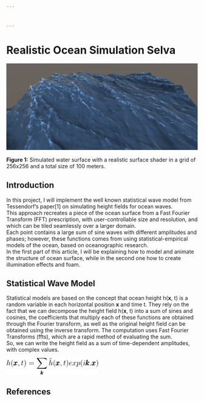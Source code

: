 ```yaml
---


---
```


<h1 id="realistic-ocean-simulation-selva">Realistic Ocean Simulation Selva</h1>
<p><img src="img/overview.png" alt="overview"></p>
<p><strong>Figure 1:</strong> Simulated water surface with a realistic surface shader in a grid of 256x256 and a total size of 100 meters.</p>
<h2 id="introduction">Introduction</h2>
<p>In this project, I will implement the well known statistical wave model from Tessendorf’s paper[1] on simulating height fields for ocean waves.<br>
This approach recreates a piece of the ocean surface from a Fast Fourier Transform (FFT) prescription, with user-controllable size and resolution, and which can be tiled seamlessly over a larger domain.<br>
Each point contains a large sum of sine waves with different amplitudes and phases; however, these functions comes from using statistical-empirical models of the ocean, based on oceanographic research.<br>
In the first part of this article, I will be explaining how to model and animate the structure of ocean surface, while in the second one how to create illumination effects and foam.</p>
<h2 id="statistical-wave-model">Statistical Wave Model</h2>
<p>Statistical models are based on the concept that ocean height h(<strong>x</strong>, t) is a random variable in each horizontal position <strong>x</strong> and time t.  They rely on the fact that we can decompose the height field h(<strong>x</strong>, t) into a sum of sines and cosines, the coefficients that multiply each of these functions are obtained through the Fourier transform, as well as the original height field can be obtained using the inverse transform. The computation uses Fast Fourier Transforms (ffts), which are a rapid method of evaluating the sum.<br>
So, we can write the height field as a sum of time-dependent amplitudes, with complex values.</p>
<p><img src="img/eq1.png" alt=""></p>
<h2 id="references">References</h2>


